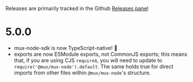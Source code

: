 Releases are primarily tracked in the Github [Releases panel](https://github.com/muxinc/mux-node-sdk/releases)

# 5.0.0

- mux-node-sdk is now TypeScript-native! 🎉
- exports are now ESModule exports, not CommonJS exports; this means that, if you are using CJS `require`s, you will need to update to `require('@mux/mux-node').default`. The same holds true for direct imports from other files within `@mux/mux-node`'s structure.
